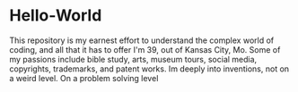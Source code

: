 # Hello-World
This repository is my earnest effort to understand the complex world of coding, and all that it has to offer
I'm 39, out of Kansas City, Mo. Some of my passions include bible study, arts, museum tours, social media, copyrights, trademarks, and patent works. Im deeply into inventions, not on a weird level. On a problem solving level
